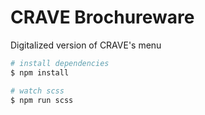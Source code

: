 ﻿# CRAVE Brochureware
 
 Digitalized version of CRAVE's menu
 
  ``` bash
# install dependencies
$ npm install

# watch scss
$ npm run scss
```
